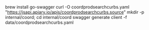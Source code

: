 brew install go-swagger
curl -O coordprodsearchcurbs.yaml "https://jsapi.apiary.io/apis/coordprodsearchcurbs.source"
mkdir -p internal/coord; cd internal/coord
swagger generate client -f data/coordprodsearchcurbs.yaml 